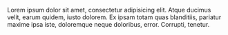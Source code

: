 Lorem ipsum dolor sit amet, consectetur adipisicing elit. Atque ducimus velit, earum quidem, iusto dolorem. Ex ipsam totam quas blanditiis, pariatur maxime ipsa iste, doloremque neque doloribus, error. Corrupti, tenetur.